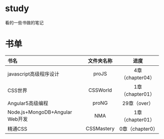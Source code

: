 # study
看的一些书做的笔记
# 书单

  |书名|文件夹名称|进度|
  |:--|:--:|:--:|
  |javascript高级程序设计|proJS|4章（chapter04）|
  |CSS世界|CSSWorld|1章（chapter01）|
  |Angular5高级编程|proNG|29章（over）|
  |Node.js+MongoDB+Angular Web开发|NMA|1章（chapter01）|
  |精通CSS|CSSMastery|0章（chapter0）|